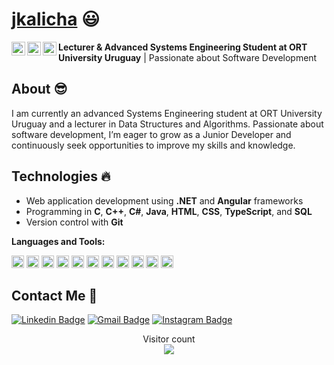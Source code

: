 # <a href="https://www.linkedin.com/in/joaquin-kalichman-022906320">jkalicha</a> :smiley:

<a href="https://linkedin.com/in/joaquin-kalichman-022906320">
  <img align="left" alt="LinkedIn" width="22px" src="https://cdn.jsdelivr.net/npm/simple-icons@v3/icons/linkedin.svg" />
</a>
<a href="https://github.com/jkalicha">
  <img align="left" alt="GitHub" width="22px" src="https://cdn.jsdelivr.net/npm/simple-icons@v3/icons/github.svg" />
</a>
<a href="https://instagram.com/kaalich_">
  <img align="left" alt="Instagram" width="22px" src="https://cdn.jsdelivr.net/npm/simple-icons@v3/icons/instagram.svg" />
</a>

**Lecturer & Advanced Systems Engineering Student at ORT University Uruguay** | Passionate about Software Development

## About :sunglasses:
I am currently an advanced Systems Engineering student at ORT University Uruguay and a lecturer in Data Structures and Algorithms. Passionate about software development, I’m eager to grow as a Junior Developer and continuously seek opportunities to improve my skills and knowledge.

## Technologies :fire:
- Web application development using **.NET** and **Angular** frameworks  
- Programming in **C**, **C++**, **C#**, **Java**, **HTML**, **CSS**, **TypeScript**, and **SQL**  
- Version control with **Git**

**Languages and Tools:**  

<code><img height="20" src="https://cdn.jsdelivr.net/gh/devicons/devicon/icons/dot-net/dot-net-original.svg" /></code>
<code><img height="20" src="https://cdn.jsdelivr.net/gh/devicons/devicon/icons/angular/angular-original.svg" /></code>
<code><img height="20" src="https://cdn.jsdelivr.net/gh/devicons/devicon/icons/c/c-original.svg" /></code>
<code><img height="20" src="https://cdn.jsdelivr.net/gh/devicons/devicon/icons/cplusplus/cplusplus-original.svg" /></code>
<code><img height="20" src="https://cdn.jsdelivr.net/gh/devicons/devicon/icons/csharp/csharp-original.svg" /></code>
<code><img height="20" src="https://cdn.jsdelivr.net/gh/devicons/devicon/icons/java/java-original.svg" /></code>
<code><img height="20" src="https://cdn.jsdelivr.net/gh/devicons/devicon/icons/html5/html5-original.svg" /></code>
<code><img height="20" src="https://cdn.jsdelivr.net/gh/devicons/devicon/icons/css3/css3-original.svg" /></code>
<code><img height="20" src="https://cdn.jsdelivr.net/gh/devicons/devicon/icons/typescript/typescript-original.svg" /></code>
<code><img height="20" src="https://cdn.jsdelivr.net/gh/devicons/devicon/icons/git/git-original.svg" /></code>
<code><img height="20" src="https://cdn.jsdelivr.net/gh/devicons/devicon/icons/mysql/mysql-original.svg" /></code>

## Contact Me :speech_balloon:
[![Linkedin Badge](https://img.shields.io/badge/-jkalicha-blue?style=flat-square&logo=Linkedin&logoColor=white&link=www.linkedin.com/in/joaquin-kalichman-022906320)](www.linkedin.com/in/joaquin-kalichman-022906320)
[![Gmail Badge](https://img.shields.io/badge/-jkalicha@gmail.com-c14438?style=flat-square&logo=Gmail&logoColor=white&link=mailto:jkalicha@gmail.com)](mailto:jkalicha@gmail.com)
[![Instagram Badge](https://img.shields.io/badge/-@kaalich_-e4405f?style=flat-square&labelColor=f94877&logo=instagram&logoColor=white&link=https://www.instagram.com/kaalich_/)](https://www.instagram.com/kaalich_/)

<p align="center"> 
  Visitor count<br>
  <img src="https://profile-counter.glitch.me/jkalicha/count.svg" />
</p>

